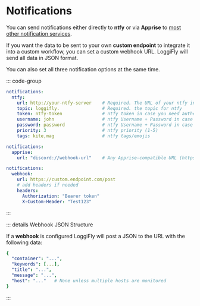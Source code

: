 # Notifications

You can send notifications either directly to **ntfy** or via **Apprise** to [most other  notification services](https://github.com/caronc/apprise/wiki). 

If you want the data to be sent to your own **custom endpoint** to integrate it into a custom workflow, you can set a custom webhook URL. LoggiFly will send all data in JSON format.

You can also set all three notification options at the same time.

::: code-group

```yaml [ntfy]
notifications:                       
  ntfy:
    url: http://your-ntfy-server    # Required. The URL of your ntfy instance
    topic: loggifly.                # Required. the topic for ntfy
    token: ntfy-token               # ntfy token in case you need authentication 
    username: john                  # ntfy Username + Password in case you need authentication 
    password: password              # ntfy Username + Password in case you need authentication 
    priority: 3                     # ntfy priority (1-5)
    tags: kite,mag                  # ntfy tags/emojis 
```



```yaml [Apprise]
notifications:
  apprise:
    url: "discord://webhook-url"    # Any Apprise-compatible URL (https://github.com/caronc/apprise/wiki)
```


```yaml [Custom Webhook]
notifications:
  webhook: 
    url: https://custom.endpoint.com/post
    # add headers if needed
    headers:
      Authorization: "Bearer token"
      X-Custom-Header: "Test123"
```

:::

::: details Webhook JSON Structure

If a **webhook** is configured LoggiFly will post a JSON to the URL with the following data:

```yaml
{
  "container": "...",
  "keywords": [...],
  "title": "...",
  "message": "...", 
  "host": "..."   # None unless multiple hosts are monitored
}

```
:::